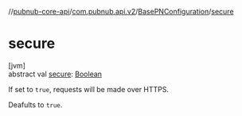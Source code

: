 //[pubnub-core-api](../../../index.md)/[com.pubnub.api.v2](../index.md)/[BasePNConfiguration](index.md)/[secure](secure.md)

# secure

[jvm]\
abstract val [secure](secure.md): [Boolean](https://kotlinlang.org/api/latest/jvm/stdlib/kotlin/-boolean/index.html)

If set to `true`,  requests will be made over HTTPS.

Deafults to `true`.
